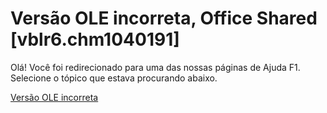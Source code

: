 
# Versão OLE incorreta, Office Shared [vblr6.chm1040191]

Olá! Você foi redirecionado para uma das nossas páginas de Ajuda F1. Selecione o tópico que estava procurando abaixo.

[Versão OLE incorreta](http://msdn.microsoft.com/library/577f33f5-f44e-08c1-1cb8-b64277068d01%28Office.15%29.aspx)
